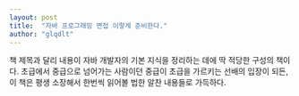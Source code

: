 ```yaml
---
layout: post
title:  "자바 프로그래밍 면접 이렇게 준비한다."
author: "glqdlt"
---
```


책 제목과 달리 내용이 자바 개발자의 기본 지식을 정리하는 데에 딱 적당한 구성의 책이다. 초급에서 중급으로 넘어가는 사람이던 중급이 초급을 가르키는 선배의 입장이 되든, 이 책은 평생 소장해서 한번씩 읽어볼 법한 알찬 내용들로 가득하다.